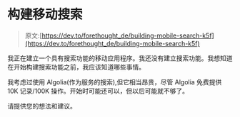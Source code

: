 # 构建移动搜索

> 原文:[https://dev.to/forethought_de/building-mobile-search-k5f](https://dev.to/forethought_de/building-mobile-search-k5f)

我正在建立一个具有搜索功能的移动应用程序。我还没有建立搜索功能。我想知道在开始构建搜索功能之前，我应该知道哪些事情。

我考虑过使用 Algolia(作为服务的搜索),但它相当昂贵，尽管 Algolia 免费提供 10K 记录/100K 操作。开始时可能还可以，但以后可能就不够了。

请提供您的想法和建议。
